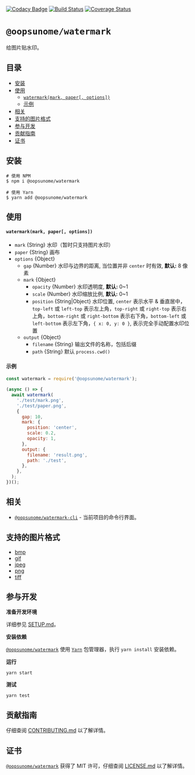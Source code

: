 [![Codacy Badge](https://api.codacy.com/project/badge/Grade/d739efe0c12f418ebebd4bbae4b82d20)](https://www.codacy.com/app/swzyocowboy/watermark?utm_source=github.com&amp;utm_medium=referral&amp;utm_content=iTonyYo/watermark&amp;utm_campaign=Badge_Grade) [![Build Status](https://travis-ci.org/iTonyYo/watermark.svg?branch=master)](https://travis-ci.org/iTonyYo/watermark) [![Coverage Status](https://coveralls.io/repos/github/iTonyYo/watermark/badge.svg?branch=master)](https://coveralls.io/github/iTonyYo/watermark?branch=master)

# `@oopsunome/watermark`

给图片贴水印。

## 目录
- [安装](#安装)
- [使用](#使用)
    - [`watermark(mark, paper[, options])`](#watermarkmark-paper-options)
    - [示例](#示例)
- [相关](#相关)
- [支持的图片格式](#支持的图片格式)
- [参与开发](#参与开发)
- [贡献指南](#贡献指南)
- [证书](#证书)

## 安装

```shell
# 使用 NPM
$ npm i @oopsunome/watermark

# 使用 Yarn
$ yarn add @oopsunome/watermark
```

## 使用

#### `watermark(mark, paper[, options])`

- `mark` {String} 水印（暂时只支持图片水印）
- `paper` {String} 画布
- `options` {Object}
  - `gap` {Number} 水印与边界的距离, 当位置并非 `center` 时有效, **默认:** 8 像素
  - `mark` {Object}
    - `opacity` {Number} 水印透明度, **默认:** 0~1
    - `scale` {Number} 水印缩放比例, **默认:** 0~1
    - `position` {String|Object} 水印位置, `center` 表示水平 & 垂直居中，`top-left` 或 `left-top` 表示左上角，`top-right` 或 `right-top` 表示右上角，`bottom-right` 或 `right-bottom` 表示右下角，`bottom-left` 或 `left-bottom` 表示左下角，`{ x: 0, y: 0 }`, 表示完全手动配置水印位置
  - `output` {Object}
    - `filename` {String} 输出文件的名称，包括后缀
    - `path` {String} 默认 `process.cwd()`

#### 示例
```javascript
const watermark = require('@oopsunome/watermark');

(async () => {
  await watermark(
    './test/mark.png',
    './test/paper.png',
    {
      gap: 10,
      mark: {
        position: 'center',
        scale: 0.2,
        opacity: 1,
      },
      output: {
        filename: 'result.png',
        path: './test',
      },
    },
  );
})();
```

## 相关
- [`@oopsunome/watermark-cli`][@oopsunome/watermark-cli] - 当前项目的命令行界面。

## 支持的图片格式

- [bmp](https://github.com/oliver-moran/jimp/blob/master/packages/type-bmp)
- [gif](https://github.com/oliver-moran/jimp/blob/master/packages/type-gif)
- [jpeg](https://github.com/oliver-moran/jimp/blob/master/packages/type-jpeg)
- [png](https://github.com/oliver-moran/jimp/blob/master/packages/type-png)
- [tiff](https://github.com/oliver-moran/jimp/blob/master/packages/type-tiff)

## 参与开发

**准备开发环境**

详细参见 [SETUP.md][SETUP.md]。

**安装依赖**

[`@oopsunome/watermark`][@oopsunome/watermark] 使用 [`Yarn`](https://yarnpkg.com/zh-Hans/) 包管理器，执行 `yarn install` 安装依赖。

**运行**

```shell
yarn start
```

**测试**

```shell
yarn test
```

## 贡献指南

仔细查阅 [CONTRIBUTING.md][贡献指南] 以了解详情。

## 证书

[`@oopsunome/watermark`][@oopsunome/watermark] 获得了 MIT 许可，仔细查阅 [LICENSE.md][证书] 以了解详情。



[贡献指南]: https://github.com/iTonyYo/watermark/blob/master/CONTRIBUTING.md
[证书]: https://github.com/iTonyYo/watermark/blob/master/LICENSE.md
[Node]: https://nodejs.org/
[@oopsunome/watermark]: https://github.com/iTonyYo/watermark
[@oopsunome/watermark-cli]: https://github.com/iTonyYo/watermark-cli
[SETUP.md]: #
